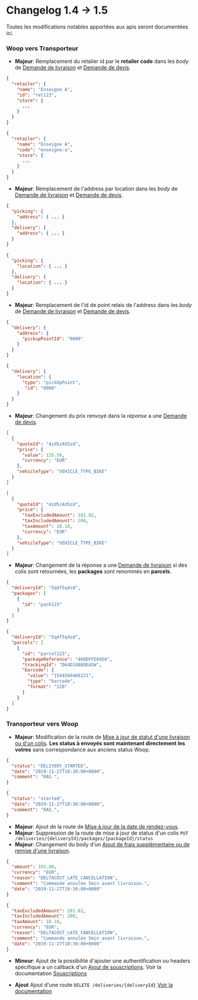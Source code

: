# Changelog 1.4 -> 1.5


Toutes les modifications notables apportées aux apis seront documentées ici.


### Woop vers Transporteur

- **Majeur**: Remplacement du retailer id par le **retailer code** dans les *body* de [Demande de livraison](https://woop.stoplight.io/docs/carrier/branches/1.5/b3A6MTMyNTMwNjg-demande-de-livraison) et [Demande de devis](https://woop.stoplight.io/docs/carrier/branches/1.5/b3A6MTMyNTMwNjY-demande-de-devis).

<!--
type: tab
title: 1.4
-->
```json
{
  "retailer": {
    "name": "Enseigne A",
    "id": "ret123",
    "store": {
      ...
    }
  }
}
```

<!--
type: tab
title: 1.5
-->
```json
{
  "retailer": {
    "name": "Enseigne A",
    "code": "enseigne-a",
    "store": {
      ...
    }
  }
}
```
<!-- type: tab-end -->

- **Majeur**: Remplacement de l'address par location dans les *body* de [Demande de livraison](https://woop.stoplight.io/docs/carrier/branches/1.5/b3A6MTMyNTMwNjg-demande-de-livraison) et [Demande de devis](https://woop.stoplight.io/docs/carrier/branches/1.5/b3A6MTMyNTMwNjY-demande-de-devis).

<!--
type: tab
title: 1.4
-->
```json
{
  "picking": {
    "address": { ... }
  },
  "delivery": {
    "address": { ... }
  }
}
```

<!--
type: tab
title: 1.5
-->
```json
{
  "picking": {
    "location": { ... }
  },
  "delivery": {
    "location": { ... }
  }
}
```
<!-- type: tab-end -->


- **Majeur**: Remplacement de l'id de point relais de l'address dans les *body* de [Demande de livraison](https://woop.stoplight.io/docs/carrier/branches/1.5/b3A6MTMyNTMwNjg-demande-de-livraison) et [Demande de devis](https://woop.stoplight.io/docs/carrier/branches/1.5/b3A6MTMyNTMwNjY-demande-de-devis).

<!--
type: tab
title: 1.4
-->
```json
{
  "delivery": {
    "address": { 
      "pickupPointId": "0000"
    }
  }
}
```

<!--
type: tab
title: 1.5
-->
```json
{
  "delivery": {
    "location": { 
      "type": "pickUpPoint",
       "id": "0000"
    }
  }
}
```

<!-- type: tab-end -->

- **Majeur**: Changement du prix renvoyé dans la *réponse* a une [Demande de devis](https://woop.stoplight.io/docs/carrier/branches/1.5/b3A6MTMyNTMwNjY-demande-de-devis).

<!--
type: tab
title: 1.4
-->
```json
[
  {
    "quoteId": "4zd5z4d5zd",
    "price": {
      "value": 135.56,
      "currency": "EUR"
    },
    "vehicleType": "VEHICLE_TYPE_BIKE"
  }
]
```

<!--
type: tab
title: 1.5
-->
```json
[
  {
    "quoteId": "4zd5z4d5zd",
    "price": {
      "taxExcludedAmount": 181.82,
      "taxIncludedAmount": 200,
      "taxAmount": 18.18,
      "currency": "EUR"
    },
    "vehicleType": "VEHICLE_TYPE_BIKE"
  }
]
```
<!-- type: tab-end -->

- **Majeur**: Changement de la réponse a une [Demande de livraison](https://woop.stoplight.io/docs/carrier/branches/1.5/b3A6MTMyNTMwNjg-demande-de-livraison) si des colis sont retournées, les **packages** sont renommés en **parcels**.

<!--
type: tab
title: 1.4
-->
```json
{
  "deliveryId": "5q4f5q4zd",
  "packages": [
    {
      "id": "pack123"
    }
  ]
}
```

<!--
type: tab
title: 1.5
-->
```json
{
  "deliveryId": "5q4f5q4zd",
  "parcels": [
    {
      "id": "parcel123",
      "packageReference": "46DDFFE6456",
      "trackingId": "D64D3486DEASW",
      "barcode": {
        "value": "1544566466221",
        "type": "barcode",
        "format": "128"
      }
    }
  ]
}
```
<!-- type: tab-end -->

### Transporteur vers Woop

- **Majeur**: Modification de la route de [Mise à jour de statut d'une livraison ou d'un colis](https://woop.stoplight.io/docs/carrier/branches/1.5/b3A6MjA0NzMzNjE-mise-a-jour-de-statut-d-une-livraison).
**Les status à envoyés sont maintenant directement les votres** sans correspondance aux anciens status Woop.

<!--
type: tab
title: 1.3
-->
```json
{
  "status": "DELIVERY_STARTED",
  "date": "2019-11-27T10:30:00+0000",
  "comment": "RAS.",
}
```

<!--
type: tab
title: 1.5
-->
```json
{
  "status": "started",
  "date": "2019-11-27T10:30:00+0000",
  "comment": "RAS.",
}
```
<!-- type: tab-end -->

- **Majeur**: Ajout de la route de [Mise à jour de la date de rendez-vous](https://woop.stoplight.io/docs/carrier/branches/1.5/b3A6MjA0NzMzNjM-mise-a-jour-de-la-date-de-rendez-vous).
- **Majeur**: Suppression de la route de mise à jour de status d'un colis `PUT /deliveries/{deliveryId}/packages/{packageId}/status`
- **Majeur**: Changement du body d'un [Ajout de frais supplémentaire ou de remise d'une livraison](https://woop.stoplight.io/docs/carrier/branches/1.5/b3A6MjA0NzMzNjI-ajout-de-frais-supplementaire-ou-de-remise-d-une-livraison).

<!--
type: tab
title: 1.3
-->
```json
{
  "amount": 165.98,
  "currency": "EUR",
  "reason": "DELTACOST_LATE_CANCELLATION",
  "comment": "Commande annulée 5min avant livraison.",
  "date": "2019-11-27T10:30:00+0000"
}
```

<!--
type: tab
title: 1.5
-->
```json
{
  "taxExcludedAmount": 181.82,
  "taxIncludedAmount": 200,
  "taxAmount": 18.18,
  "currency": "EUR",
  "reason": "DELTACOST_LATE_CANCELLATION",
  "comment": "Commande annulée 5min avant livraison.",
  "date": "2019-11-27T10:30:00+0000"
}
```
<!-- type: tab-end -->

- **Mineur**: Ajout de la possibilité d'ajouter une authentification ou headers spécifique a un callback d'un [Ajout de souscriptions](https://woop.stoplight.io/docs/carrier/branches/1.5/b3A6MjA0NzMzNjY-ajout-de-souscriptions).
Voir la documentation [Souscriptions](https://woop.stoplight.io/docs/carrier/branches/1.5/ZG9jOjEwMDkzODI-souscriptions)

- **Ajout** Ajout d'une route `DELETE /deliveries/{deliveryId}` [Voir la documentation](https://woop.stoplight.io/docs/carrier/b3A6MjgxNjc5MzM-suppression-annulation-d-une-livraison)
